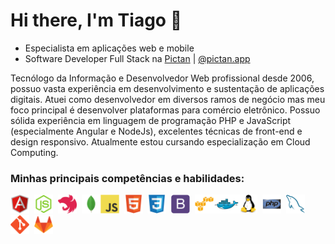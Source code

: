 # Hi there, I'm Tiago 👋

- Especialista em aplicações web e mobile
- Software Developer Full Stack na [Pictan](https://pictan.com.br) | [@pictan.app](https://www.instagram.com/pictan.app)

Tecnólogo da Informação e Desenvolvedor Web profissional desde 2006, possuo vasta experiência em desenvolvimento e sustentação de aplicações digitais. Atuei como desenvolvedor em diversos ramos de negócio mas meu foco principal é desenvolver plataformas para comércio eletrônico. Possuo sólida experiência em linguagem de programação PHP e JavaScript (especialmente Angular e NodeJs), excelentes técnicas de front-end e design responsivo. Atualmente estou cursando especialização em Cloud Computing.

### Minhas principais competências e habilidades:
<img src="https://raw.githubusercontent.com/thifacco/thifacco/8234516b6d98350661b53b37660842c43997773b/devicons/angularjs-original.svg" width="30" height="30">&nbsp;&nbsp;<img src="https://raw.githubusercontent.com/thifacco/thifacco/868f0f31c5d493be8c3c0cfa59b8130b38b47f53/devicons/nodejs-original.svg" width="30" height="30">&nbsp;&nbsp;<img src="https://raw.githubusercontent.com/thifacco/thifacco/868f0f31c5d493be8c3c0cfa59b8130b38b47f53/devicons/nestjs-plain.svg" width="30" height="30">&nbsp;&nbsp;<img src="https://raw.githubusercontent.com/thifacco/thifacco/868f0f31c5d493be8c3c0cfa59b8130b38b47f53/devicons/mongodb-original.svg" width="30" height="30"><img src="https://raw.githubusercontent.com/thifacco/thifacco/59b18692ba643310cc05dc122e10ec7e9858b10c/devicons/javascript-original.svg" width="30" height="30">&nbsp;&nbsp;<img src="https://raw.githubusercontent.com/thifacco/thifacco/59b18692ba643310cc05dc122e10ec7e9858b10c/devicons/html5-original.svg" width="30" height="30">&nbsp;&nbsp;<img src="https://raw.githubusercontent.com/thifacco/thifacco/b02be524e698e4639423b68f5247f9f03fe5fd5f/devicons/css3-original.svg" width="30" height="30">&nbsp;&nbsp;<img src="https://raw.githubusercontent.com/thifacco/thifacco/868f0f31c5d493be8c3c0cfa59b8130b38b47f53/devicons/bootstrap-plain.svg" width="30" height="30">&nbsp;&nbsp;<img src="https://raw.githubusercontent.com/thifacco/thifacco/868f0f31c5d493be8c3c0cfa59b8130b38b47f53/devicons/amazonwebservices-original.svg" width="30" height="30"><img src="https://raw.githubusercontent.com/thifacco/thifacco/868f0f31c5d493be8c3c0cfa59b8130b38b47f53/devicons/docker-original.svg" width="40" height="30"><img src="https://raw.githubusercontent.com/thifacco/thifacco/868f0f31c5d493be8c3c0cfa59b8130b38b47f53/devicons/linux-original.svg" width="30" height="30">&nbsp;&nbsp;<img src="https://raw.githubusercontent.com/thifacco/thifacco/868f0f31c5d493be8c3c0cfa59b8130b38b47f53/devicons/php-original.svg" width="30" height="30">&nbsp;&nbsp;<img src="https://raw.githubusercontent.com/thifacco/thifacco/59b18692ba643310cc05dc122e10ec7e9858b10c/devicons/mysql-original.svg" width="30" height="30">&nbsp;&nbsp;<img src="https://raw.githubusercontent.com/thifacco/thifacco/59b18692ba643310cc05dc122e10ec7e9858b10c/devicons/git-original.svg" width="30" height="30">&nbsp;&nbsp;<img src="https://raw.githubusercontent.com/thifacco/thifacco/59b18692ba643310cc05dc122e10ec7e9858b10c/devicons/gitlab-original.svg" width="30" height="30">
